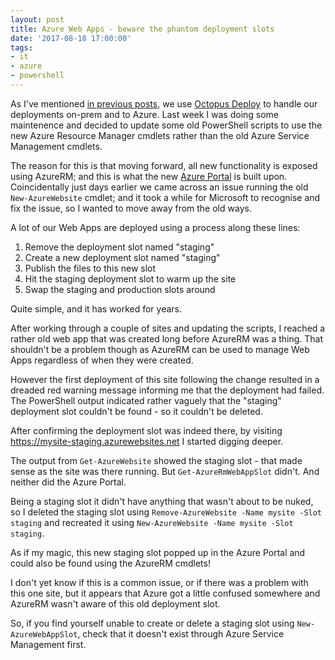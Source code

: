 ```yaml
---
layout: post
title: Azure Web Apps - beware the phantom deployment slots
date: '2017-08-18 17:00:00'
tags:
- it
- azure
- powershell
---
```


As I've mentioned [in previous posts](/tag/octopus-deploy/), we use [Octopus Deploy](https://octopus.com) to handle our deployments on-prem and to Azure. Last week I was doing some maintenence and decided to update some old PowerShell scripts to use the new Azure Resource Manager cmdlets rather than the old Azure Service Management cmdlets.

The reason for this is that moving forward, all new functionality is exposed using AzureRM; and this is what the new [Azure Portal](http://portal.azure.com) is built upon. Coincidentally just days earlier we came across an issue running the old ```New-AzureWebsite``` cmdlet; and it took a while for Microsoft to recognise and fix the issue, so I wanted to move away from the old ways.

A lot of our Web Apps are deployed using a process along these lines:

1. Remove the deployment slot named "staging"
2. Create a new deployment slot named "staging"
3. Publish the files to this new slot
4. Hit the staging deployment slot to warm up the site
5. Swap the staging and production slots around
 

Quite simple, and it has worked for years.

After working through a couple of sites and updating the scripts, I reached a rather old web app that was created long before AzureRM was a thing. That shouldn't be a problem though as AzureRM can be used to manage Web Apps regardless of when they were created.

However the first deployment of this site following the change resulted in a dreaded red warning message informing me that the deployment had failed. The PowerShell output indicated rather vaguely that the "staging" deployment slot couldn't be found - so it couldn't be deleted.

After confirming the deployment slot was indeed there, by visiting https://mysite-staging.azurewebsites.net I started digging deeper.

The output from ```Get-AzureWebsite``` showed the staging slot - that made sense as the site was there running. But ```Get-AzureRmWebAppSlot``` didn't. And neither did the Azure Portal.

Being a staging slot it didn't have anything that wasn't about to be nuked, so I deleted the staging slot using ```Remove-AzureWebsite -Name mysite -Slot staging``` and recreated it using ```New-AzureWebsite -Name mysite -Slot staging```.

As if my magic, this new staging slot popped up in the Azure Portal and could also be found using the AzureRM cmdlets!

I don't yet know if this is a common issue, or if there was a problem with this one site, but it appears that Azure got a little confused somewhere and AzureRM wasn't aware of this old deployment slot.

So, if you find yourself unable to create or delete a staging slot using ```New-AzureWebAppSlot```, check that it doesn't exist through Azure Service Management first.
